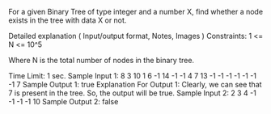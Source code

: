 For a given Binary Tree of type integer and a number X, find whether a node exists in the tree with data X or not.

Detailed explanation ( Input/output format, Notes, Images )
Constraints:
1 <= N <= 10^5

Where N is the total number of nodes in the binary tree.

Time Limit: 1 sec.
Sample Input 1:
8 3 10 1 6 -1 14 -1 -1 4 7 13 -1 -1 -1 -1 -1 -1 -1
7
Sample Output 1:
true
Explanation For Output 1:
Clearly, we can see that 7 is present in the tree. So, the output will be true.
Sample Input 2:
2 3 4 -1 -1 -1 -1
10
Sample Output 2:
false

